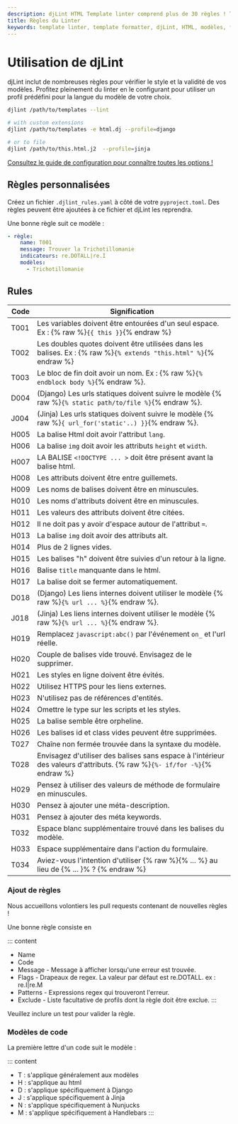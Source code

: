 ```yaml
---
description: djLint HTML Template linter comprend plus de 30 règles ! Trouvez les définitions ici. Vous pouvez facilement l'étendre en incluant des règles personnalisées !
title: Règles du Linter
keywords: template linter, template formatter, djLint, HTML, modèles, formatter, linter, règles
---
```


# Utilisation de djLint

djLint inclut de nombreuses règles pour vérifier le style et la validité de vos modèles. Profitez pleinement du linter en le configurant pour utiliser un profil prédéfini pour la langue du modèle de votre choix.

```bash
djlint /path/to/templates --lint

# with custom extensions
djlint /path/to/templates -e html.dj --profile=django

# or to file
djlint /path/to/this.html.j2  --profile=jinja
```

<div class="box notification is-info is-light">
    <span class="icon is-large"><i class="fas fa-2x fa-circle-arrow-right"></i></span><div class="my-auto ml-3 is-inline-block"><a href="/fr/docs/configuration/">Consultez le guide de configuration pour connaître toutes les options !</a></div>
</div>

## Règles personnalisées

Créez un fichier `.djlint_rules.yaml` à côté de votre `pyproject.toml`. Des règles peuvent être ajoutées à ce fichier et djLint les reprendra.

Une bonne règle suit ce modèle :

```yaml
- règle:
    name: T001
    message: Trouver la Trichotillomanie
    indicateurs: re.DOTALL|re.I
    modèles:
      - Trichotillomanie
```

## Rules

| Code | Signification                                                                                                             |
| ---- | ------------------------------------------------------------------------------------------------------------------------- |
| T001 | Les variables doivent être entourées d'un seul espace. Ex : {% raw %}`{{ this }}`{% endraw %}                             |
| T002 | Les doubles quotes doivent être utilisées dans les balises. Ex : {% raw %}`{% extends "this.html" %}`{% endraw %}         |
| T003 | Le bloc de fin doit avoir un nom. Ex : {% raw %}`{% endblock body %}`{% endraw %}.                                        |
| D004 | (Django) Les urls statiques doivent suivre le modèle {% raw %}`{% static path/to/file %}`{% endraw %}.                    |
| J004 | (Jinja) Les urls statiques doivent suivre le modèle {% raw %}`{ url_for('static'..) }}`{% endraw %}.                      |
| H005 | La balise Html doit avoir l'attribut `lang`.                                                                              |
| H006 | La balise `img` doit avoir les attributs `height` et `width`.                                                             |
| H007 | LA BALISE `<!DOCTYPE ... >` doit être présent avant la balise html.                                                       |
| H008 | Les attributs doivent être entre guillemets.                                                                              |
| H009 | Les noms de balises doivent être en minuscules.                                                                           |
| H010 | Les noms d'attributs doivent être en minuscules.                                                                          |
| H011 | Les valeurs des attributs doivent être citées.                                                                            |
| H012 | Il ne doit pas y avoir d'espace autour de l'attribut `=`.                                                                 |
| H013 | La balise `img` doit avoir des attributs alt.                                                                             |
| H014 | Plus de 2 lignes vides.                                                                                                   |
| H015 | Les balises "h" doivent être suivies d'un retour à la ligne.                                                              |
| H016 | Balise `title` manquante dans le html.                                                                                    |
| H017 | La balise doit se fermer automatiquement.                                                                                 |
| D018 | (Django) Les liens internes doivent utiliser le modèle {% raw %}`{% url ... %}`{% endraw %}.                              |
| J018 | (Jinja) Les liens internes doivent utiliser le modèle {% raw %}`{% url ... %}`{% endraw %}.                               |
| H019 | Remplacez `javascript:abc()` par l'événement `on_` et l'url réelle.                                                       |
| H020 | Couple de balises vide trouvé. Envisagez de le supprimer.                                                                 |
| H021 | Les styles en ligne doivent être évités.                                                                                  |
| H022 | Utilisez HTTPS pour les liens externes.                                                                                   |
| H023 | N'utilisez pas de références d'entités.                                                                                   |
| H024 | Omettre le type sur les scripts et les styles.                                                                            |
| H025 | La balise semble être orpheline.                                                                                          |
| H026 | Les balises id et class vides peuvent être supprimées.                                                                    |
| T027 | Chaîne non fermée trouvée dans la syntaxe du modèle.                                                                      |
| T028 | Envisagez d'utiliser des balises sans espace à l'intérieur des valeurs d'attributs. {% raw %}`{%- if/for -%}`{% endraw %} |
| H029 | Pensez à utiliser des valeurs de méthode de formulaire en minuscules.                                                     |
| H030 | Pensez à ajouter une méta-description.                                                                                    |
| H031 | Pensez à ajouter des méta keywords.                                                                                       |
| T032 | Espace blanc supplémentaire trouvé dans les balises du modèle.                                                            |
| H033 | Espace supplémentaire dans l'action du formulaire.                                                                        |
| T034 | Aviez-vous l'intention d'utiliser {% raw %}{% ... %} au lieu de {% ... }% ? {% endraw %}                                  |

### Ajout de règles

Nous accueillons volontiers les pull requests contenant de nouvelles règles !

Une bonne règle consiste en

::: content

- Name
- Code
- Message - Message à afficher lorsqu'une erreur est trouvée.
- Flags - Drapeaux de regex. La valeur par défaut est re.DOTALL. ex : re.I|re.M
- Patterns - Expressions regex qui trouveront l'erreur.
- Exclude - Liste facultative de profils dont la règle doit être exclue.
  :::

Veuillez inclure un test pour valider la règle.

### Modèles de code

La première lettre d'un code suit le modèle :

::: content

- T : s'applique généralement aux modèles
- H : s'applique au html
- D : s'applique spécifiquement à Django
- J : s'applique spécifiquement à Jinja
- N : s'applique spécifiquement à Nunjucks
- M : s'applique spécifiquement à Handlebars
  :::
